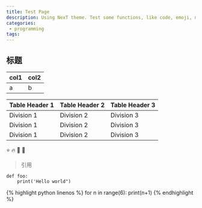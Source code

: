 ```yaml
---
title: Test Page
description: Using NexT theme. Test some functions, like code, emoji, markdown on it.
categories: 
 - programming
tags:
---
```


## 标题

| col1 | col2 |
| --- | --- |
|  a | b |


| Table Header 1 | Table Header 2 | Table Header 3 |
| --- | --- | --- |
| Division 1 | Division 2 | Division 3 |
| Division 1 | Division 2 | Division 3 |
| Division 1 | Division 2 | Division 3 |


:star: :fire: :dancer: :baby:

> 引用


    def foo:
        print('Hello world")


{% highlight python linenos %}
for n in range(6):
    print(n+1)
{% endhighlight %}

<script src="https://gist.github.com/leilayanhui/0dc464b27fb9d3853f47f3d885b070da.js"></script>
